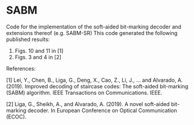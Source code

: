 # SABM
Code for the implementation of the soft-aided bit-marking decoder and extensions thereof (e.g. SABM-SR)
This code generated the following published results:

1. Figs. 10 and 11 in [1]
2. Figs. 3 and 4 in [2]

References:

[1] Lei, Y., Chen, B., Liga, G., Deng, X., Cao, Z., Li, J., … and Alvarado, A. (2019). Improved decoding of staircase codes: The soft-aided bit-marking (SABM) algorithm. IEEE Transactions on Communications. IEEE. 

[2] Liga, G., Sheikh, A., and Alvarado, A. (2019). A novel soft-aided bit-marking decoder. In European Conference on Optical Communication (ECOC). 
